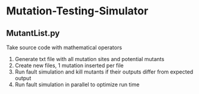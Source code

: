 # Mutation-Testing-Simulator

## MutantList.py
Take source code with mathematical operators
1. Generate txt file with all mutation sites and potential mutants
2. Create new files, 1 mutation inserted per file
3. Run fault simulation and kill mutants if their outputs differ from expected output
4. Run fault simulation in parallel to optimize run time
